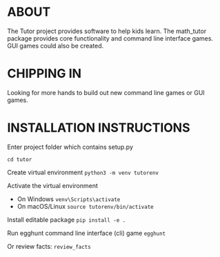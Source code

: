# ABOUT

The Tutor project provides software to help kids learn.
The math_tutor package provides core functionality and command line interface games. GUI games could also be created.

# CHIPPING IN

Looking for more hands to build out new command line games or GUI games.

# INSTALLATION INSTRUCTIONS

Enter project folder which contains setup.py

`cd tutor`

Create virtual environment
`python3 -m venv tutorenv`

Activate the virtual environment
- On Windows
`venv\Scripts\activate`
- On macOS/Linux
`source tutorenv/bin/activate`

Install editable package
`pip install -e .`

Run egghunt command line interface (cli) game
`egghunt`

Or review facts:
`review_facts`
